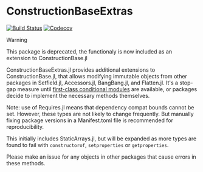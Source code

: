 # ConstructionBaseExtras

[![Build Status](https://github.com/JuliaObjects/ConstructionBaseExtras.jl/workflows/CI/badge.svg)](https://github.com/JuliaObjects/ConstructionBaseExtras.jl/actions?query=workflow%3ACI)
[![Codecov](https://codecov.io/gh/JuliaObjects/ConstructionBaseExtras.jl/branch/master/graph/badge.svg)](https://codecov.io/gh/JuliaObjects/ConstructionBaseExtras.jl)


> [!WARNING] 
> This package is deprecated, the functionaly is now included as an extension to ConstructionBase.jl

ConstructionBaseExtras.jl provides additional extensions to ConstructionBase.jl, 
that allows modifying immutable objects from other packages in Setfield.jl, Accessors.jl, BangBang.jl,
and Flatten.jl. It's a stop-gap measure until [first-class conditional modules](https://github.com/JuliaLang/Pkg.jl/issues/1285)
are available, or packages decide to implement the necessary methods themselves.

Note: use of Requires.jl means that dependency compat bounds cannot be set.
However, these types are not likely to change frequently. But manually fixing
package versions in a Manifest.toml file is recommended for reproducibility.

This initially includes StaticArrays.jl, but will be expanded as more types
are found to fail with `constructorof`, `setproperties` or `getproperties`.

Please make an issue for any objects in other packages that cause errors in
these methods.
